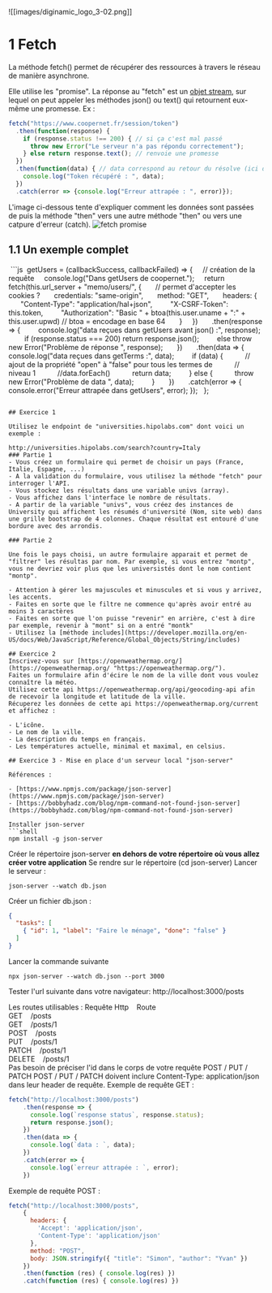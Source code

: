 ![[images/diginamic_logo_3-02.png]]

# 1 Fetch
La méthode fetch() permet de récupérer des ressources à travers le réseau de manière asynchrone.

Elle utilise les "promise". La réponse au "fetch" est un [objet stream](https://streams.spec.whatwg.org/), sur lequel on peut appeler les méthodes json() ou text() qui retournent eux-même une promesse.
Ex :
```js
fetch("https://www.coopernet.fr/session/token")
  .then(function(response) {
    if (response.status !== 200) { // si ça c'est mal passé
      throw new Error("Le serveur n'a pas répondu correctement");
    } else return response.text(); // renvoie une promesse
  })
  .then(function(data) { // data correspond au retour du résolve (ici deux lignes au dessus)
    console.log("Token récupéré : ", data);
  })
  .catch(error => {console.log("Erreur attrapée : ", error)});
```
L'image ci-dessous tente d'expliquer comment les données sont passées de puis la méthode "then" vers une autre méthode "then" ou vers une catpure d'erreur (catch).
![fetch promise](https://coopernet.fr/sites/default/files/inline-images/fetch_promise_1.png)

## 1.1 Un exemple complet
 ```js
 getUsers = (callbackSuccess, callbackFailed) => {
    // création de la requête
    console.log("Dans getUsers de coopernet.");
    return fetch(this.url_server + "memo/users/", {
      // permet d'accepter les cookies ?
      credentials: "same-origin",
      method: "GET",
      headers: {
        "Content-Type": "application/hal+json",
        "X-CSRF-Token": this.token,
        "Authorization": "Basic " + btoa(this.user.uname + ":" + this.user.upwd) // btoa = encodage en base 64
      }
    })
      .then(response => {
        console.log("data reçues dans getUsers avant json() :", response);
        if (response.status === 200) return response.json();
        else throw new Error("Problème de réponse ", response);
      })
      .then(data => {
        console.log("data reçues dans getTerms :", data);
        if (data) {
          // ajout de la propriété "open" à "false" pour tous les termes de
          // niveau 1
          //data.forEach()
          return data;
        } else {
          throw new Error("Problème de data ", data);
        }
      })
      .catch(error => { console.error("Erreur attrapée dans getUsers", error); });
  };
```

## Exercice 1

Utilisez le endpoint de "universities.hipolabs.com" dont voici un exemple :

http://universities.hipolabs.com/search?country=Italy
### Partie 1
- Vous créez un formulaire qui permet de choisir un pays (France, Italie, Espagne, ...)
- A la validation du formulaire, vous utilisez la méthode "fetch" pour interroger l'API.
- Vous stockez les résultats dans une variable univs (array).
- Vous affichez dans l'interface le nombre de résultats.
- A partir de la variable "univs", vous créez des instances de University qui affichent les résumés d'université (Nom, site web) dans une grille bootstrap de 4 colonnes. Chaque résultat est entouré d'une bordure avec des arrondis.

### Partie 2

Une fois le pays choisi, un autre formulaire apparait et permet de "filtrer" les résultas par nom. Par exemple, si vous entrez "montp", vous ne devriez voir plus que les universistés dont le nom contient "montp".

- Attention à gérer les majuscules et minuscules et si vous y arrivez, les accents.
- Faites en sorte que le filtre ne commence qu'après avoir entré au moins 3 caractères
- Faites en sorte que l'on puisse "revenir" en arrière, c'est à dire par exemple, revenir à "mont" si on a entré "montk"
- Utilisez la [méthode includes](https://developer.mozilla.org/en-US/docs/Web/JavaScript/Reference/Global_Objects/String/includes)

## Exercice 2
Inscrivez-vous sur [https://openweathermap.org/](https://openweathermap.org/ "https://openweathermap.org/").
Faites un formulaire afin d'écire le nom de la ville dont vous voulez connaître la météo.
Utilisez cette api https://openweathermap.org/api/geocoding-api afin de recevoir la longitude et latitude de la ville.
Récuperez les données de cette api https://openweathermap.org/current et affichez :

- L'icône.
- Le nom de la ville.
- La description du temps en français.
- Les températures actuelle, minimal et maximal, en celsius.

## Exercice 3 - Mise en place d'un serveur local "json-server"

Références :

- [https://www.npmjs.com/package/json-server](https://www.npmjs.com/package/json-server)
- [https://bobbyhadz.com/blog/npm-command-not-found-json-server](https://bobbyhadz.com/blog/npm-command-not-found-json-server)

Installer json-server
```shell
npm install -g json-server
```
Créer le répertoire json-server **en dehors de votre répertoire où vous allez créer votre application**
Se rendre sur le répertoire (cd json-server)
Lancer le serveur :
```shell
json-server --watch db.json
```
Créer un fichier db.json : 
```json
{
  "tasks": [
    { "id": 1, "label": "Faire le ménage", "done": "false" }
  ]
}
```

Lancer la commande suivante
```shell
npx json-server --watch db.json --port 3000
```

Tester l'url suivante dans votre navigateur: http://localhost:3000/posts

Les routes utilisables :
Requête Http    Route  
GET    /posts  
GET    /posts/1  
POST    /posts  
PUT    /posts/1  
PATCH    /posts/1  
DELETE    /posts/1  
Pas besoin de préciser l'id dans le corps de votre requête POST / PUT / PATCH
POST / PUT / PATCH doivent inclure Content-Type: application/json dans leur header de requête.
Exemple de requête GET : 
```js
fetch("http://localhost:3000/posts")
    .then(response => {
      console.log(`response status`, response.status);
      return response.json();
    })
    .then(data => {
      console.log(`data : `, data);
    })
    .catch(error => {
      console.log(`erreur attrapée : `, error);
    })
```
  
Exemple de requête POST : 
```js
fetch("http://localhost:3000/posts",
    {
      headers: {
        'Accept': 'application/json',
        'Content-Type': 'application/json'
      },
      method: "POST",
      body: JSON.stringify({ "title": "Simon", "author": "Yvan" })
    })
    .then(function (res) { console.log(res) })
    .catch(function (res) { console.log(res) })
```

